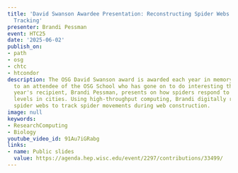 ```yaml
---
title: 'David Swanson Awardee Presentation: Reconstructing Spider Webs from Behavioral
  Tracking'
presenter: Brandi Pessman
event: HTC25
date: '2025-06-02'
publish_on:
- path
- osg
- chtc
- htcondor
description: The OSG David Swanson award is awarded each year in memory of David Swanson
  to an attendee of the OSG School who has gone on to do interesting things. This
  year's recipient, Brandi Pessman, presents on how spiders respond to rising noise
  levels in cities. Using high-throughput computing, Brandi digitally reconstructed
  spider webs to track spider movements during web construction.
image: null
keywords:
- ResearchComputing
- Biology
youtube_video_id: 91Au7iGRabg
links:
- name: Public slides
  value: https://agenda.hep.wisc.edu/event/2297/contributions/33499/
---
```

